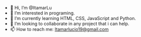 - 👋 Hi, I’m @ItamarLu
- 👀 I’m interested in programing.
- 🌱 I’m currently learning HTML, CSS, JavaScript and Python.
- 💞️ I’m looking to collaborate in any project that i can help.
- 📫 How to reach me: Itamarlucio19@gmail.com

<!---
ItamarLu/ItamarLu is a ✨ special ✨ repository because its `README.md` (this file) appears on your GitHub profile.
You can click the Preview link to take a look at your changes.
--->
